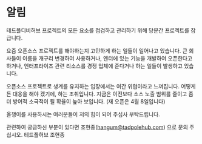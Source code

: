 # 알림
테드폴디비허브 프로젝트의 모든 요소를 점검하고 관리하기 위해 당분간 프로젝트를 잠급니다. 

요즘 오픈소스 프로젝트를 해야하는지 고민하게 하는 일들이 일어나고 있습니다. 
큰 회사들이 이름을 개구리 변경하여 사용하거나, 엔터에 있는 기능을 개발하여 오픈한다고 하거나, 엔터프라이즈 관련 리소스를 경쟁 업체에 준다거나 하는 일들이 발생하고 있습니다.

오픈소스 프로젝트로 생계를 유지하는 입장에서는 여간 위협이라고 느껴집니다. 어떻게든 대응을 해야 겠기에, 하는 조취입니다. 
지금은 이전보다 소스 노출 범위를 줄이고 좀더 방어적 소극적이 될 확율이 높아 보입니다. (재 오픈은 4월 8일입니다)

올챙이를 사용하시는 여러분들이 저의 힘이 되어 주십사 부탁드립니다.

관련하여 궁금하신 부분이 있다면 조현종(hangum@tadpolehub.com) 으로 문의 주십시오.  테드폴허브 조현종
